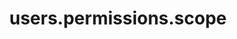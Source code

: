 ---
layout: ResourceOverview
title: users.permissions.scope
description: Overview
schema: users.permissions.scope
api: users
---
